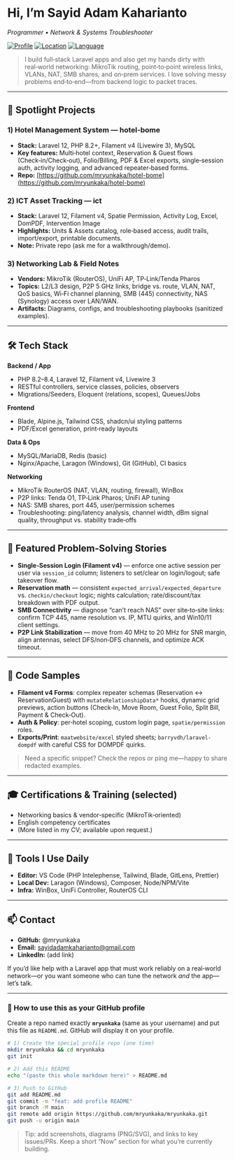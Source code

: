 # Hi, I’m **Sayid Adam Kaharianto**

*Programmer • Network & Systems Troubleshooter*

[![Profile](https://img.shields.io/badge/GitHub-mryunkaka-181717?logo=github\&logoColor=white)](https://github.com/mryunkaka)
[![Location](https://img.shields.io/badge/Location-Indonesia-blue)](#)
[![Language](https://img.shields.io/badge/ID-EN-bilingual-brightgreen)](#)

> I build full‑stack Laravel apps and also get my hands dirty with real‑world networking: MikroTik routing, point‑to‑point wireless links, VLANs, NAT, SMB shares, and on‑prem services. I love solving messy problems end‑to‑end—from backend logic to packet traces.

---

## 🚀 Spotlight Projects

### 1) Hotel Management System — **hotel‑bome**

* **Stack:** Laravel 12, PHP 8.2+, Filament v4 (Livewire 3), MySQL
* **Key features:** Multi‑hotel context, Reservation & Guest flows (Check‑in/Check‑out), Folio/Billing, PDF & Excel exports, single‑session auth, activity logging, and advanced repeater‑based forms.
* **Repo:** [https://github.com/mryunkaka/hotel-bome](https://github.com/mryunkaka/hotel-bome)

### 2) ICT Asset Tracking — **ict**

* **Stack:** Laravel 12, Filament v4, Spatie Permission, Activity Log, Excel, DomPDF, Intervention Image
* **Highlights:** Units & Assets catalog, role‑based access, audit trails, import/export, printable documents.
* **Note:** Private repo (ask me for a walkthrough/demo).

### 3) Networking Lab & Field Notes

* **Vendors:** MikroTik (RouterOS), UniFi AP, TP‑Link/Tenda Pharos
* **Topics:** L2/L3 design, P2P 5 GHz links, bridge vs. route, VLAN, NAT, QoS basics, Wi‑Fi channel planning, SMB (445) connectivity, NAS (Synology) access over LAN/WAN.
* **Artifacts:** Diagrams, configs, and troubleshooting playbooks (sanitized examples).

---

## 🛠️ Tech Stack

**Backend / App**

* PHP 8.2–8.4, Laravel 12, Filament v4, Livewire 3
* RESTful controllers, service classes, policies, observers
* Migrations/Seeders, Eloquent (relations, scopes), Queues/Jobs

**Frontend**

* Blade, Alpine.js, Tailwind CSS, shadcn/ui styling patterns
* PDF/Excel generation, print‑ready layouts

**Data & Ops**

* MySQL/MariaDB, Redis (basic)
* Nginx/Apache, Laragon (Windows), Git (GitHub), CI basics

**Networking**

* MikroTik RouterOS (NAT, VLAN, routing, firewall), WinBox
* P2P links: Tenda O1, TP‑Link Pharos; UniFi AP tuning
* NAS: SMB shares, port 445, user/permission schemes
* Troubleshooting: ping/latency analysis, channel width, dBm signal quality, throughput vs. stability trade‑offs

---

## 🧩 Featured Problem‑Solving Stories

* **Single‑Session Login (Filament v4)** — enforce one active session per user via `session_id` column; listeners to set/clear on login/logout; safe takeover flow.
* **Reservation math** — consistent `expected_arrival/expected_departure` vs. `checkin/checkout` logic; nights calculation; rate/discount/tax breakdown with PDF output.
* **SMB Connectivity** — diagnose “can’t reach NAS” over site‑to‑site links: confirm TCP 445, name resolution vs. IP, MTU quirks, and Win10/11 client settings.
* **P2P Link Stabilization** — move from 40 MHz to 20 MHz for SNR margin, align antennas, select DFS/non‑DFS channels, and optimize ACK timeout.

---

## 🧪 Code Samples

* **Filament v4 Forms**: complex repeater schemas (Reservation ↔ ReservationGuest) with `mutateRelationshipData*` hooks, dynamic grid previews, action buttons (Check‑In, Move Room, Guest Folio, Split Bill, Payment & Check‑Out).
* **Auth & Policy**: per‑hotel scoping, custom login page, `spatie/permission` roles.
* **Exports/Print**: `maatwebsite/excel` styled sheets; `barryvdh/laravel-dompdf` with careful CSS for DOMPDF quirks.

> Need a specific snippet? Check the repos or ping me—happy to share redacted examples.

---

## 🎓 Certifications & Training (selected)

* Networking basics & vendor‑specific (MikroTik‑oriented)
* English competency certificates
* (More listed in my CV; available upon request.)

---

## 🧰 Tools I Use Daily

* **Editor:** VS Code (PHP Intelephense, Tailwind, Blade, GitLens, Prettier)
* **Local Dev:** Laragon (Windows), Composer, Node/NPM/Vite
* **Infra:** WinBox, UniFi Controller, RouterOS CLI

---

## 📫 Contact

* **GitHub:** @mryunkaka
* **Email:** [sayidadamkaharianto@gmail.com](mailto:sayidadamkaharianto@gmail.com)
* **LinkedIn:** (add link)

If you’d like help with a Laravel app that must work reliably on a real‑world network—or you want someone who can tune the network *and* the app—let’s talk.

---

### 📝 How to use this as your GitHub profile

Create a repo named exactly **`mryunkaka`** (same as your username) and put this file as `README.md`. GitHub will display it on your profile.

```bash
# 1) Create the special profile repo (one time)
mkdir mryunkaka && cd mryunkaka
git init

# 2) Add this README
echo "(paste this whole markdown here)" > README.md

# 3) Push to GitHub
git add README.md
git commit -m "feat: add profile README"
git branch -M main
git remote add origin https://github.com/mryunkaka/mryunkaka.git
git push -u origin main
```

> Tip: add screenshots, diagrams (PNG/SVG), and links to key issues/PRs. Keep a short “Now” section for what you’re currently building.
